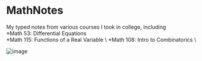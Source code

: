 # MathNotes
My typed notes from various courses I took in college, including \
*Math 53: Differential Equations  \
*Math 115: Functions of a Real Variable \ 
*Math 108: Intro to Combinatorics \ 

![image](https://s36537.pcdn.co/wp-content/uploads/2018/01/Orange-tabby-cat-sleeping-with-eyes-closed.jpg.optimal.jpg)


